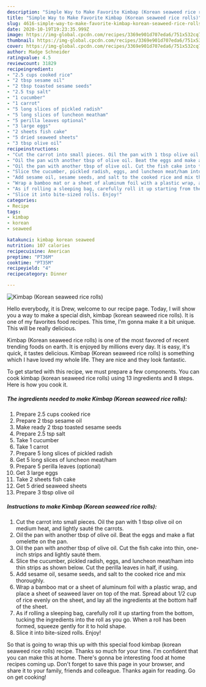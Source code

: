 ```yaml
---
description: "Simple Way to Make Favorite Kimbap (Korean seaweed rice rolls)"
title: "Simple Way to Make Favorite Kimbap (Korean seaweed rice rolls)"
slug: 4616-simple-way-to-make-favorite-kimbap-korean-seaweed-rice-rolls
date: 2020-10-19T19:23:35.999Z
image: https://img-global.cpcdn.com/recipes/3369e901d707eda6/751x532cq70/kimbap-korean-seaweed-rice-rolls-recipe-main-photo.jpg
thumbnail: https://img-global.cpcdn.com/recipes/3369e901d707eda6/751x532cq70/kimbap-korean-seaweed-rice-rolls-recipe-main-photo.jpg
cover: https://img-global.cpcdn.com/recipes/3369e901d707eda6/751x532cq70/kimbap-korean-seaweed-rice-rolls-recipe-main-photo.jpg
author: Madge Schneider
ratingvalue: 4.5
reviewcount: 31829
recipeingredient:
- "2.5 cups cooked rice"
- "2 tbsp sesame oil"
- "2 tbsp toasted sesame seeds"
- "2.5 tsp salt"
- "1 cucumber"
- "1 carrot"
- "5 long slices of pickled radish"
- "5 long slices of luncheon meatham"
- "5 perilla leaves optional"
- "3 large eggs"
- "2 sheets fish cake"
- "5 dried seaweed sheets"
- "3 tbsp olive oil"
recipeinstructions:
- "Cut the carrot into small pieces. Oil the pan with 1 tbsp olive oil on medium heat, and lightly sauté the carrots."
- "Oil the pan with another tbsp of olive oil. Beat the eggs and make a flat omelette on the pan."
- "Oil the pan with another tbsp of olive oil. Cut the fish cake into thin, one-inch strips and lightly sauté them."
- "Slice the cucumber, pickled radish, eggs, and luncheon meat/ham into thin strips as shown below. Cut the perilla leaves in half, if using."
- "Add sesame oil, sesame seeds, and salt to the cooked rice and mix thoroughly."
- "Wrap a bamboo mat or a sheet of aluminum foil with a plastic wrap, and place a sheet of seaweed laver on top of the mat. Spread about 1/2 cup of rice evenly on the sheet, and lay all the ingredients at the bottom half of the sheet."
- "As if rolling a sleeping bag, carefully roll it up starting from the bottom, tucking the ingredients into the roll as you go. When a roll has been formed, squeeze gently for it to hold shape."
- "Slice it into bite-sized rolls. Enjoy!"
categories:
- Recipe
tags:
- kimbap
- korean
- seaweed

katakunci: kimbap korean seaweed 
nutrition: 107 calories
recipecuisine: American
preptime: "PT36M"
cooktime: "PT35M"
recipeyield: "4"
recipecategory: Dinner

---
```



![Kimbap (Korean seaweed rice rolls)](https://img-global.cpcdn.com/recipes/3369e901d707eda6/751x532cq70/kimbap-korean-seaweed-rice-rolls-recipe-main-photo.jpg)

Hello everybody, it is Drew, welcome to our recipe page. Today, I will show you a way to make a special dish, kimbap (korean seaweed rice rolls). It is one of my favorites food recipes. This time, I'm gonna make it a bit unique. This will be really delicious.

Kimbap (Korean seaweed rice rolls) is one of the most favored of recent trending foods on earth. It is enjoyed by millions every day. It is easy, it's quick, it tastes delicious. Kimbap (Korean seaweed rice rolls) is something which I have loved my whole life. They are nice and they look fantastic.




To get started with this recipe, we must prepare a few components. You can cook kimbap (korean seaweed rice rolls) using 13 ingredients and 8 steps. Here is how you cook it.

<!--inarticleads1-->

##### The ingredients needed to make Kimbap (Korean seaweed rice rolls):

1. Prepare 2.5 cups cooked rice
1. Prepare 2 tbsp sesame oil
1. Make ready 2 tbsp toasted sesame seeds
1. Prepare 2.5 tsp salt
1. Take 1 cucumber
1. Take 1 carrot
1. Prepare 5 long slices of pickled radish
1. Get 5 long slices of luncheon meat/ham
1. Prepare 5 perilla leaves (optional)
1. Get 3 large eggs
1. Take 2 sheets fish cake
1. Get 5 dried seaweed sheets
1. Prepare 3 tbsp olive oil




<!--inarticleads2-->

##### Instructions to make Kimbap (Korean seaweed rice rolls):

1. Cut the carrot into small pieces. Oil the pan with 1 tbsp olive oil on medium heat, and lightly sauté the carrots.
1. Oil the pan with another tbsp of olive oil. Beat the eggs and make a flat omelette on the pan.
1. Oil the pan with another tbsp of olive oil. Cut the fish cake into thin, one-inch strips and lightly sauté them.
1. Slice the cucumber, pickled radish, eggs, and luncheon meat/ham into thin strips as shown below. Cut the perilla leaves in half, if using.
1. Add sesame oil, sesame seeds, and salt to the cooked rice and mix thoroughly.
1. Wrap a bamboo mat or a sheet of aluminum foil with a plastic wrap, and place a sheet of seaweed laver on top of the mat. Spread about 1/2 cup of rice evenly on the sheet, and lay all the ingredients at the bottom half of the sheet.
1. As if rolling a sleeping bag, carefully roll it up starting from the bottom, tucking the ingredients into the roll as you go. When a roll has been formed, squeeze gently for it to hold shape.
1. Slice it into bite-sized rolls. Enjoy!




So that is going to wrap this up with this special food kimbap (korean seaweed rice rolls) recipe. Thanks so much for your time. I'm confident that you can make this at home. There's gonna be interesting food at home recipes coming up. Don't forget to save this page in your browser, and share it to your family, friends and colleague. Thanks again for reading. Go on get cooking!
